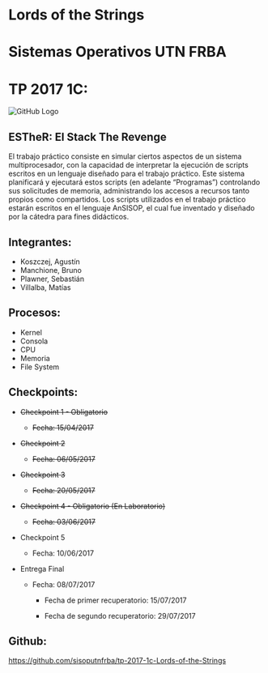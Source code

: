 # **Lords of the Strings**
# **Sistemas Operativos UTN FRBA**
# **TP 2017 1C:**
 
 ![GitHub Logo](/ESTher.png)
## **ESTheR: El Stack The Revenge**
El trabajo práctico consiste en simular ciertos aspectos de un sistema multiprocesador, con la
capacidad de interpretar la ejecución de scripts escritos en un lenguaje diseñado para el trabajo
práctico. Este sistema planificará y ejecutará estos scripts (en adelante “Programas”) controlando
sus solicitudes de memoria, administrando los accesos a recursos tanto propios como compartidos.
Los scripts utilizados en el trabajo práctico estarán escritos en el lenguaje AnSISOP, el cual fue
inventado y diseñado por la cátedra para fines didácticos.

## **Integrantes:**

* Koszczej, Agustín
* Manchione, Bruno
* Plawner, Sebastián
* Villalba, Matías

## **Procesos:**

* Kernel
* Consola
* CPU
* Memoria
* File System

## **Checkpoints:**
* ~~Checkpoint 1 - Obligatorio~~
  * ~~Fecha: 15/04/2017~~
  
* ~~Checkpoint 2~~
  * ~~Fecha: 06/05/2017~~
  
* ~~Checkpoint 3~~
  * ~~Fecha: 20/05/2017~~
  
* ~~Checkpoint 4 - Obligatorio (En Laboratorio)~~
  * ~~Fecha: 03/06/2017~~
  
* Checkpoint 5
  * Fecha: 10/06/2017
  
* Entrega Final
  * Fecha: 08/07/2017
    * Fecha de primer recuperatorio: 15/07/2017
    
    * Fecha de segundo recuperatorio: 29/07/2017

## **Github:**
https://github.com/sisoputnfrba/tp-2017-1c-Lords-of-the-Strings

